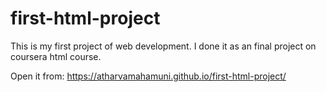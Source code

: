 # first-html-project
This is my first project of web development. I done it as an final project on coursera html course.

Open it from: https://atharvamahamuni.github.io/first-html-project/
